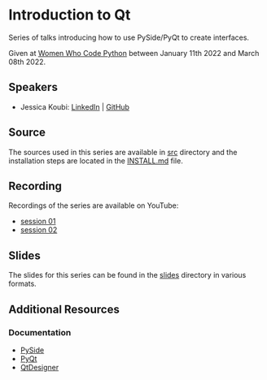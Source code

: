 # Introduction to Qt

Series of talks introducing how to use PySide/PyQt to create interfaces.

Given at [Women Who Code Python](https://www.womenwhocode.com/python) between January 11th 2022 and March 08th 2022.
## Speakers

* Jessica Koubi: [LinkedIn](https://www.linkedin.com/in/jessicakoubi/) | [GitHub](https://github.com/jessicakoubi)
## Source

The sources used in this series are available in [src](src) directory and the installation steps are located in the [INSTALL.md](INSTALL.md) file.

## Recording

Recordings of the series are available on YouTube:
* [session 01](https://www.youtube.com/watch?v=6gbDUuGOz5U)
* [session 02](https://www.youtube.com/watch?v=tuiHovDBW08)

## Slides

The slides for this series can be found in the [slides](slides) directory in various formats.

## Additional Resources

### Documentation

* [PySide](https://doc.qt.io/qtforpython/)
* [PyQt](https://www.riverbankcomputing.com/software/pyqt/)
* [QtDesigner](https://doc.qt.io/qt-5/qtdesigner-manual.html)